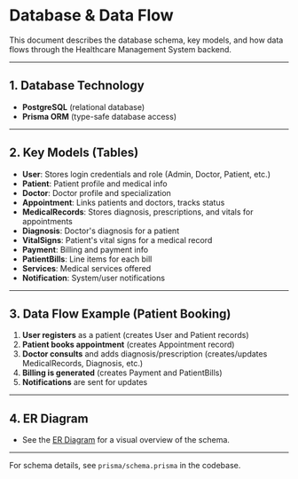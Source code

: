 # Database & Data Flow

This document describes the database schema, key models, and how data flows through the Healthcare Management System backend.

---

## 1. Database Technology
- **PostgreSQL** (relational database)
- **Prisma ORM** (type-safe database access)

---

## 2. Key Models (Tables)
- **User**: Stores login credentials and role (Admin, Doctor, Patient, etc.)
- **Patient**: Patient profile and medical info
- **Doctor**: Doctor profile and specialization
- **Appointment**: Links patients and doctors, tracks status
- **MedicalRecords**: Stores diagnosis, prescriptions, and vitals for appointments
- **Diagnosis**: Doctor's diagnosis for a patient
- **VitalSigns**: Patient's vital signs for a medical record
- **Payment**: Billing and payment info
- **PatientBills**: Line items for each bill
- **Services**: Medical services offered
- **Notification**: System/user notifications

---

## 3. Data Flow Example (Patient Booking)
1. **User registers** as a patient (creates User and Patient records)
2. **Patient books appointment** (creates Appointment record)
3. **Doctor consults** and adds diagnosis/prescription (creates/updates MedicalRecords, Diagnosis, etc.)
4. **Billing is generated** (creates Payment and PatientBills)
5. **Notifications** are sent for updates

---

## 4. ER Diagram
- See the [ER Diagram](https://app.eraser.io/workspace/i6a4BWiOGLytq5zJh9HX) for a visual overview of the schema.

---

For schema details, see `prisma/schema.prisma` in the codebase.
